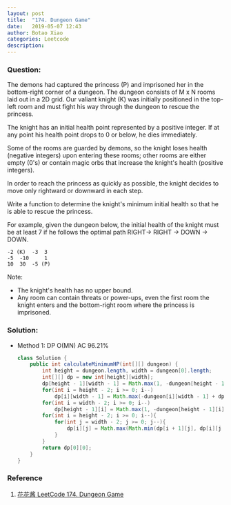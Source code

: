 ```yaml
---
layout: post
title:  "174. Dungeon Game"
date:   2019-05-07 12:43
author: Botao Xiao
categories: Leetcode
description:
---
```

### Question:
The demons had captured the princess (P) and imprisoned her in the bottom-right corner of a dungeon. The dungeon consists of M x N rooms laid out in a 2D grid. Our valiant knight (K) was initially positioned in the top-left room and must fight his way through the dungeon to rescue the princess.

The knight has an initial health point represented by a positive integer. If at any point his health point drops to 0 or below, he dies immediately.

Some of the rooms are guarded by demons, so the knight loses health (negative integers) upon entering these rooms; other rooms are either empty (0's) or contain magic orbs that increase the knight's health (positive integers).

In order to reach the princess as quickly as possible, the knight decides to move only rightward or downward in each step.

Write a function to determine the knight's minimum initial health so that he is able to rescue the princess.

For example, given the dungeon below, the initial health of the knight must be at least 7 if he follows the optimal path RIGHT-> RIGHT -> DOWN -> DOWN.
```
-2 (K) 	-3 	3
-5 	-10 	1
10 	30 	-5 (P)
```
 
Note:
* The knight's health has no upper bound.
* Any room can contain threats or power-ups, even the first room the knight enters and the bottom-right room where the princess is imprisoned.

### Solution:
* Method 1: DP O(MN) AC 96.21%
    ```Java
    class Solution {
        public int calculateMinimumHP(int[][] dungeon) {
            int height = dungeon.length, width = dungeon[0].length;
            int[][] dp = new int[height][width];
            dp[height - 1][width - 1] = Math.max(1, -dungeon[height - 1][width - 1] + 1);
            for(int i = height - 2; i >= 0; i--)
                dp[i][width - 1] = Math.max(-dungeon[i][width - 1] + dp[i + 1][width - 1], 1);
            for(int i = width - 2; i >= 0; i--)
                dp[height - 1][i] = Math.max(1, -dungeon[height - 1][i] + dp[height - 1][i + 1]);
            for(int i = height - 2; i >= 0; i--){
                for(int j = width - 2; j >= 0; j--){
                    dp[i][j] = Math.max(Math.min(dp[i + 1][j], dp[i][j + 1]) - dungeon[i][j], 1);
                }
            }
            return dp[0][0];
        }
    }
    ```

### Reference
1. [花花酱 LeetCode 174. Dungeon Game](https://zxi.mytechroad.com/blog/dynamic-programming/leetcode-174-dungeon-game/)


